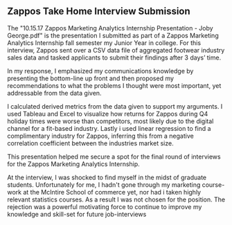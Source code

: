 ## Zappos Take Home Interview Submission

The "10.15.17 Zappos Marketing Analytics Internship Presentation - Joby George.pdf" is the presentation I submitted as part of a Zappos Marketing Analytics Internship fall semester my Junior Year in college. For this interview, Zappos sent over a CSV data file of aggregated footwear industry sales data and tasked applicants to submit their findings after 3 days’ time.

In my response, I emphasized my communications knowledge by presenting the bottom-line up front and then proposed my recommendations to what the problems I thought were most important, yet addressable from the data given.

I calculated derived metrics from the data given to support my arguments. I used Tableau and Excel to visualize how returns for Zappos during Q4 holiday times were worse than competitors, most likely due to the digital channel for a fit-based industry. Lastly i used linear regression to find a complimentary industry for Zappos, inferring this from a negative correlation coefficient between the industries market size.

This presentation helped me secure a spot for the final round of interviews for the Zappos Marketing Analytics Internship.

At the interview, I was shocked to find myself in the midst of graduate students. Unfortunately for me, I hadn't gone through my marketing course-work at the McIntire School of commerce yet, nor had i taken highly relevant statistics courses. As a result I was not chosen for the position. The rejection was a powerful motivating force to continue to improve my knowledge and skill-set for future job-interviews
